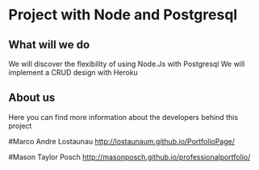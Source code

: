 Project with Node and Postgresql
=============

What will we do
-------
We will discover the flexibility of using Node.Js with Postgresql
We will implement a CRUD design with Heroku

About us
-------
Here you can find more information about the developers behind this project

#Marco Andre Lostaunau
http://lostaunaum.github.io/PortfolioPage/

#Mason Taylor Posch
http://masonposch.github.io/professionalportfolio/
